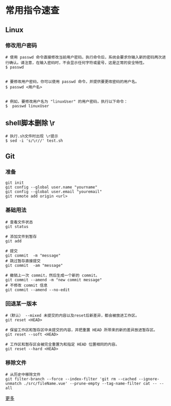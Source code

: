 # 常用指令速查
## Linux

### 修改用户密码
```
# 使用 passwd 命令直接修改当前用户密码，执行命令后，系统会要求你输入新的密码两次进行确认。请注意，在输入密码时，不会显示任何字符或星号，这是正常的安全特性。
$ passwd


# 要修改用户密码，你可以使用 passwd 命令，并提供要更改密码的用户名。
$ passwd <用户名>


# 例如，要修改用户名为 "linuxUser" 的用户密码，执行以下命令：
$  passwd linuxUser
```

## shell脚本删除 \r

```
# 执行.sh文件时出现 \r提示
$ sed -i 's/\r//' test.sh
```

## Git
### 准备
```
git init 
git config --global user.name "yourname"
git config --global user.email "youremail"
git remote add origin <url>
```
### 基础用法
```
# 查看文件状态
git status

# 添加文件到暂存
git add 

# 提交
git commit  -m "message"
# 跳过暂存直接提交
git commit  -am "message"

# 撤销上一次 commit，然后生成一个新的 commit。
git commit --amend -m "new commit message"
# 不修改 commit 信息
git commit --amend --no-edit
```
### 回退某一版本
```
#（默认） --mixed 未提交的内容以及reset后新差异，都会被放进工作区。
git reset <HEAD>

# 保留工作区和暂存区中未提交的内容，并把重置 HEAD 所带来的新的差异放进暂存区。
git reset --soft <HEAD>

# 工作区和暂存区会被完全重置为和指定 HEAD 位置相同的内容。
git reset --hard <HEAD>
```
### 移除文件 
```
# 从历史中移除文件
git filter-branch --force --index-filter 'git rm --cached --ignore-unmatch ./src/fileName.vue' --prune-empty --tag-name-filter cat -- --all
```

[更多](https://www.bookstack.cn/read/git-tutorial/README.md)